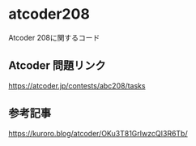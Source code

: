 # atcoder208
Atcoder 208に関するコード

## Atcoder 問題リンク
https://atcoder.jp/contests/abc208/tasks

## 参考記事
https://kuroro.blog/atcoder/OKu3T81GrIwzcQI3R6Tb/
